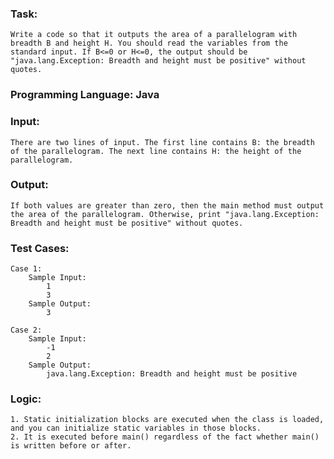 ### Task: 
    Write a code so that it outputs the area of a parallelogram with breadth B and height H. You should read the variables from the standard input. If B<=0 or H<=0, the output should be "java.lang.Exception: Breadth and height must be positive" without quotes.

### Programming Language: Java

### Input:
    There are two lines of input. The first line contains B: the breadth of the parallelogram. The next line contains H: the height of the parallelogram.

### Output: 
    If both values are greater than zero, then the main method must output the area of the parallelogram. Otherwise, print "java.lang.Exception: Breadth and height must be positive" without quotes.

### Test Cases:
    Case 1:
        Sample Input:
            1
            3
        Sample Output:
            3

    Case 2:
        Sample Input:
            -1
            2
        Sample Output:
            java.lang.Exception: Breadth and height must be positive

### Logic:
    1. Static initialization blocks are executed when the class is loaded, and you can initialize static variables in those blocks.
    2. It is executed before main() regardless of the fact whether main() is written before or after.
